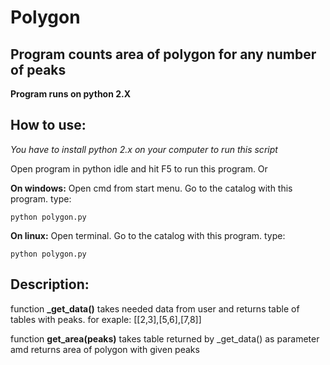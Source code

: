 # Polygon

## Program counts area of polygon for any number of peaks

**Program runs on python 2.X**

##  How to use: 

*You have to install python 2.x on your computer to run this script*

Open program in python idle and hit F5 to run this program.
Or 

**On windows:**
Open cmd from start menu. Go to the catalog with this program.  type:
```
python polygon.py
```
**On linux:**
Open terminal. Go to the catalog with this program.  type:
```
python polygon.py
```
## Description:

function **_get_data()** takes needed data from user and returns table of tables with peaks. for exaple: [[2,3],[5,6],[7,8]]

function **get_area(peaks)** takes table returned by _get_data() as parameter amd returns area of polygon with given peaks

